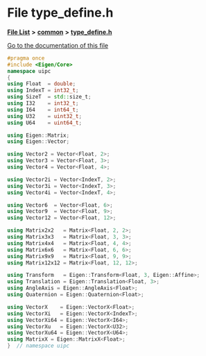 

# File type\_define.h

[**File List**](files.md) **>** [**common**](dir_fe04c8fb910be76d82cd33e795163b9b.md) **>** [**type\_define.h**](common_2type__define_8h.md)

[Go to the documentation of this file](common_2type__define_8h.md)


```C++
#pragma once
#include <Eigen/Core>
namespace uipc
{
using Float  = double;
using IndexT = int32_t;
using SizeT  = std::size_t;
using I32    = int32_t;
using I64    = int64_t;
using U32    = uint32_t;
using U64    = uint64_t;

using Eigen::Matrix;
using Eigen::Vector;

using Vector2 = Vector<Float, 2>;
using Vector3 = Vector<Float, 3>;
using Vector4 = Vector<Float, 4>;

using Vector2i = Vector<IndexT, 2>;
using Vector3i = Vector<IndexT, 3>;
using Vector4i = Vector<IndexT, 4>;

using Vector6  = Vector<Float, 6>;
using Vector9  = Vector<Float, 9>;
using Vector12 = Vector<Float, 12>;

using Matrix2x2   = Matrix<Float, 2, 2>;
using Matrix3x3   = Matrix<Float, 3, 3>;
using Matrix4x4   = Matrix<Float, 4, 4>;
using Matrix6x6   = Matrix<Float, 6, 6>;
using Matrix9x9   = Matrix<Float, 9, 9>;
using Matrix12x12 = Matrix<Float, 12, 12>;

using Transform   = Eigen::Transform<Float, 3, Eigen::Affine>;
using Translation = Eigen::Translation<Float, 3>;
using AngleAxis = Eigen::AngleAxis<Float>;
using Quaternion = Eigen::Quaternion<Float>;

using VectorX    = Eigen::VectorX<Float>;
using VectorXi   = Eigen::VectorX<IndexT>;
using VectorXi64 = Eigen::VectorX<I64>;
using VectorXu   = Eigen::VectorX<U32>;
using VectorXu64 = Eigen::VectorX<U64>;
using MatrixX = Eigen::MatrixX<Float>;
}  // namespace uipc
```


